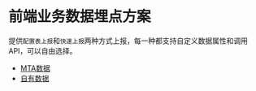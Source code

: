 # 前端业务数据埋点方案

提供`配置表上报`和`快速上报`两种方式上报，每一种都支持自定义数据属性和调用API，可以自由选择。

- [MTA数据](https://mta.qq.com/)
- [自有数据](http://bi.jyblife.com)
